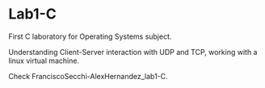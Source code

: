 # Lab1-C
First C laboratory for Operating Systems subject.

Understanding Client-Server interaction with UDP and TCP, working with a linux virtual machine.

Check FranciscoSecchi-AlexHernandez_lab1-C.
